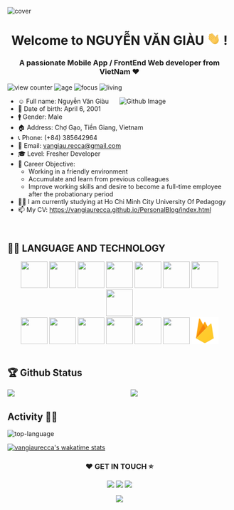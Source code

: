 ![cover](https://user-images.githubusercontent.com/75024999/126861152-3ce41545-086c-4c5d-b7d7-7aef41f5a5f5.jpg)

<h1 align="center"> Welcome to NGUYỄN VĂN GIÀU <img src="https://raw.githubusercontent.com/ABSphreak/ABSphreak/master/gifs/Hi.gif" width="30px"> ! </h1>

<h3 align="center">A passionate Mobile App / FrontEnd Web developer from VietNam  ❤</h3>
  
![view counter](https://komarev.com/ghpvc/?username=vangiaurecca&label=Profile%20views&color=0e75b6&style=flat-square)
![age](https://img.shields.io/badge/age-20-blue)
![focus](https://img.shields.io/badge/focus-FullStack-brightgreen)
![living](https://img.shields.io/badge/living-HoChiMinhCity-3c9)

<img width="50%" align="right" alt="Github Image" src="https://raw.githubusercontent.com/onimur/.github/master/.resources/git-header.svg" />

-  ☺ Full name: Nguyễn Văn Giàu
- 📅 Date of birth:  April 6, 2001
- 🚹 Gender: Male
- 🏠 Address: Chợ Gạo, Tiền Giang, Vietnam
- 📞 Phone: (+84) 385642964
- 📧 Email: vangiau.recca@gmail.com
- 🎓 Level: Fresher Developer
- 👯 Career Objective:
    + Working in a friendly environment
    + Accumulate and learn from previous colleagues
    + Improve working skills and desire to become a full-time employee after the probationary period
- 👨‍🎓 I am currently studying at Ho Chi Minh City University Of Pedagogy
- 📫 My CV: https://vangiaurecca.github.io/PersonalBlog/index.html 
<br />


## 👨‍💻 LANGUAGE AND TECHNOLOGY

<div align="center">
  
<img src="https://github.com/Subhampreet/Subhampreet/blob/master/logos/c++.png?raw=true" height="60" width="60">
<img src="https://github.com/Subhampreet/Subhampreet/blob/master/logos/JS.png?raw=true" height="60" width="60">
<img src="https://cdn.iconscout.com/icon/free/png-512/node-js-1174925.png" height="60" width="60">
<img src="https://i.imgur.com/ZxsaMVA.png?raw=true" height="60" width="60">
<img src="https://github.com/Subhampreet/Subhampreet/blob/master/logos/css.png?raw=true" height="60" width="60">
<img src="https://github.com/Subhampreet/Subhampreet/blob/master/logos/html.png?raw=true" height="60" width="60">
<img src="https://vangiaurecca.github.io/PersonalBlog/img/logo-photoshop.png?raw=true" height="60" width="60">
<img src="https://vangiaurecca.github.io/PersonalBlog/img/logo-csharp.png" height="60" width="60">

<br>

<img src="https://vangiaurecca.github.io/PersonalBlog/img/logo-java.png?raw=true" height="60" width="60">
<img src="https://github.com/Subhampreet/Subhampreet/blob/master/logos/sql.png?raw=true" height="60" width="60">
<img src="https://vangiaurecca.github.io/PersonalBlog/img/logo-javascript.png?raw=true" height="60" width="60">
<img src="https://vangiaurecca.github.io/PersonalBlog/img/logo-html.png?raw=true" height="60" width="60">
<img src="https://github.com/Subhampreet/Subhampreet/blob/master/logos/vs.png?raw=true" height="60" width="60">
<img src="https://github.com/Subhampreet/Subhampreet/blob/master/logos/bootstrap.png?raw=true" height="60" width="60">
<img height="60" src="https://raw.githubusercontent.com/github/explore/80688e429a7d4ef2fca1e82350fe8e3517d3494d/topics/firebase/firebase.png">

</div>

<br >

## 🏆 Github Status

<img  src="https://github-readme-stats.vercel.app/api?username=vangiaurecca&show_icons=true&hide_border=true&theme=dracula" width="45%" align="right" >

<img  src="https://github-readme-streak-stats.herokuapp.com/?user=vangiaurecca&theme=dracula" width="45%" >

<br>

## Activity 👩‍💻

![top-language](https://github-readme-stats.vercel.app/api/top-langs?username=vangiaurecca&count_private=true&show_icons=true&locale=en&layout=compact&theme=tokyonight) 

[![vangiaurecca's wakatime stats](https://github-readme-stats.vercel.app/api/wakatime?username=vangiaurecca)](https://github.com/anuraghazra/github-readme-stats)


<div align="center">
  

### ❤️  GET IN TOUCH  ⭐


[<img src="https://img.shields.io/badge/instagram-%23E4405F.svg?&style=for-the-badge&logo=instagram&logoColor=white">](https://www.instagram.com/vangiau.recca)
[<img src="https://img.shields.io/badge/facebook-%231877F2.svg?&style=for-the-badge&logo=facebook&logoColor=white">](https://www.facebook.com/vangiau.recca)
[<img src="https://img.shields.io/badge/Portfolio-%23000000.svg?&style=for-the-badge">](https://vangiaurecca.github.io/PersonalBlog/index.html)


<a href="https://vangiaurecca.github.io/MyMusicPlayer/Media/index.html"><img height="50" src="https://svgsilh.com/svg/1837426.svg"></a>

</div>





